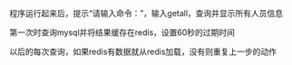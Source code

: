 程序运行起来后，提示“请输入命令：”，输入getall，查询并显示所有人员信息

第一次时查询mysql并将结果缓存在redis，设置60秒的过期时间

以后的每次查询，如果redis有数据就从redis加载，没有则重复上一步的动作